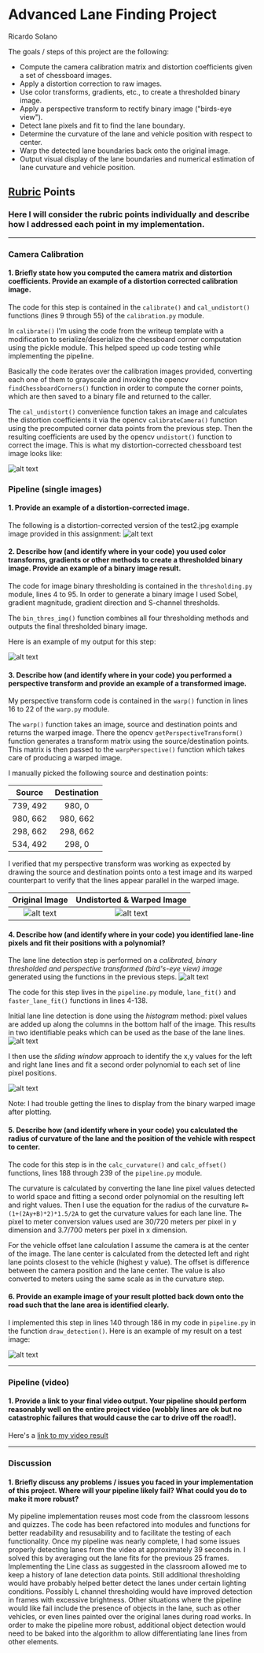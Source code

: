 # **Advanced Lane Finding Project**
Ricardo Solano

The goals / steps of this project are the following:

* Compute the camera calibration matrix and distortion coefficients given a set of chessboard images.
* Apply a distortion correction to raw images.
* Use color transforms, gradients, etc., to create a thresholded binary image.
* Apply a perspective transform to rectify binary image ("birds-eye view").
* Detect lane pixels and fit to find the lane boundary.
* Determine the curvature of the lane and vehicle position with respect to center.
* Warp the detected lane boundaries back onto the original image.
* Output visual display of the lane boundaries and numerical estimation of lane curvature and vehicle position.

[//]: # (Image References)

[image1]: ./output_images/undistort_output.jpg "Undistorted"
[image2]: ./output_images/undistort_test2.jpg "Road Transformed"
[image3]: ./output_images/binary_output.jpg "Binary Example"
[image4]: ./output_images/straight_lines_source.jpg "Warp Example"
[image5]: ./output_images/straight_lines_destination.jpg "Warp Example"
[image6]: ./output_images/color_fit.png "Fit Visual"
[image7]: ./output_images/histogram.png "Histogram"
[image8]: ./output_images/example_output.jpg "Output"
[image9]: ./output_images/thres_warped_output.png "Thresholded and Perspective Transformed"

## [Rubric](https://review.udacity.com/#!/rubrics/571/view) Points

### Here I will consider the rubric points individually and describe how I addressed each point in my implementation.  

---

### Camera Calibration

#### 1. Briefly state how you computed the camera matrix and distortion coefficients. Provide an example of a distortion corrected calibration image.

The code for this step is contained in the `calibrate()` and `cal_undistort()` functions (lines 9 through 55) of the `calibration.py` module.  

In `calibrate()` I'm using the code from the writeup template with a modification to serialize/deserialize the chessboard corner computation using the pickle module. This helped speed up code testing while implementing the pipeline.

Basically the code iterates over the calibration images provided, converting each one of them to grayscale and invoking the opencv `findChessboardCorners()` function in order to compute the corner points, which are then saved to a binary file and returned to the caller.

The `cal_undistort()` convenience function takes an image and calculates the distortion coefficients it via the opencv `calibrateCamera()` function using the precomputed corner data points from the previous step. Then the resulting coefficients are used by the opencv `undistort()` function to correct the image. This is what my distortion-corrected chessboard test image looks like:

![alt text][image1]

### Pipeline (single images)

#### 1. Provide an example of a distortion-corrected image.

The following is a distortion-corrected version of the test2.jpg example image provided in this assignment:
![alt text][image2]

#### 2. Describe how (and identify where in your code) you used color transforms, gradients or other methods to create a thresholded binary image.  Provide an example of a binary image result.

The code for image binary thresholding is contained in the `thresholding.py` module, lines 4 to 95. In order to generate a binary image I used Sobel, gradient magnitude, gradient direction and S-channel thresholds.

The `bin_thres_img()` function combines all four thresholding methods and outputs the final thresholded binary image.

Here is an example of my output for this step:

![alt text][image3]

#### 3. Describe how (and identify where in your code) you performed a perspective transform and provide an example of a transformed image.

My perspective transform code is contained in the `warp()` function in lines 16 to 22 of the `warp.py` module.

The `warp()` function takes an image, source and destination points and returns the warped image. There the opencv `getPerspectiveTransform()` function generates a transform matrix using the source/destination points. This matrix is then passed to the `warpPerspective()` function which takes care of producing a warped image. 

I manually picked the following source and destination points:

| Source        | Destination   | 
|:-------------:|:-------------:| 
| 739, 492      | 980, 0        | 
| 980, 662      | 980, 662      |
| 298, 662      | 298, 662      |
| 534, 492      | 298, 0        |

I verified that my perspective transform was working as expected by drawing the source and destination points onto a test image and its warped counterpart to verify that the lines appear parallel in the warped image.

Original Image             |  Undistorted & Warped Image
:-------------------------:|:-------------------------:
![alt text][image4]        | ![alt text][image5]

#### 4. Describe how (and identify where in your code) you identified lane-line pixels and fit their positions with a polynomial?

The lane line detection step is performed on a *calibrated, binary thresholded and perspective transformed (bird's-eye view) image* generated using the functions in the previous steps.
![alt text][image9]

The code for this step lives in the `pipeline.py` module, `lane_fit()` and `faster_lane_fit()` functions in lines 4-138.

Initial lane line detection is done using the *histogram* method: pixel values are added up along the columns in the bottom half of the image. This results in two identifiable peaks which can be used as the base of the lane lines.
![alt text][image7]

I then use the *sliding window* approach to identify the x,y values for the left and right lane lines and fit a second order polynomial to each set of line pixel positions.

![alt text][image6]

Note: I had trouble getting the lines to display from the binary warped image after plotting.


#### 5. Describe how (and identify where in your code) you calculated the radius of curvature of the lane and the position of the vehicle with respect to center.

The code for this step is in the `calc_curvature()` and `calc_offset()` functions, lines 188 through 239 of the `pipeline.py` module.

The curvature is calculated by converting the lane line pixel values detected to world space and fitting a second order polynomial on the resulting left and right values. Then I use the equation for the radius of the curvature `R=(1+(2Ay+B)*2)*1.5/2A` to get the curvature values for each lane line. The pixel to meter conversion values used are 30/720 meters per pixel in y dimension and 3.7/700 meters per pixel in x dimension.

For the vehicle offset lane calculation I assume the camera is at the center of the image. The lane center is calculated from the detected left and right lane points closest to the vehicle (highest y value). The offset is difference between the camera position and the lane center. The value is also converted to meters using the same scale as in the curvature step.

#### 6. Provide an example image of your result plotted back down onto the road such that the lane area is identified clearly.

I implemented this step in lines 140 through 186 in my code in `pipeline.py` in the function `draw_detection()`.  Here is an example of my result on a test image:

![alt text][image8]

---

### Pipeline (video)

#### 1. Provide a link to your final video output.  Your pipeline should perform reasonably well on the entire project video (wobbly lines are ok but no catastrophic failures that would cause the car to drive off the road!).

Here's a [link to my video result](./project_video_out.mp4)

---

### Discussion

#### 1. Briefly discuss any problems / issues you faced in your implementation of this project.  Where will your pipeline likely fail?  What could you do to make it more robust?

My pipeline implementation reuses most code from the classroom lessons and quizzes. The code has been refactored into modules and functions for better readability and resusability and to facilitate the testing of each functionality. Once my pipeline was nearly complete, I had some issues properly detecting lanes from the video at approximately 39 seconds in. I solved this by averaging out the lane fits for the previous 25 frames. Implementing the Line class as suggested in the classroom allowed me to keep a history of lane detection data points. Still additional thresholding would have probably helped better detect the lanes under certain lighting conditions. Possibly L channel thresholding would have improved detection in frames with excessive brightness. Other situations where the pipeline would like fail include the presence of objects in the lane, such as other vehicles, or even lines painted over the original lanes during road works. In order to make the pipeline more robust, additional object detection would need to be baked into the algorithm to allow differentiating lane lines from other elements.
